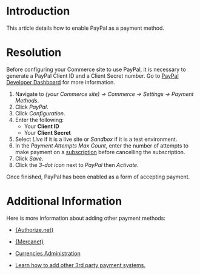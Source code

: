 # Introduction

This article details how to enable PayPal as a payment method.

# Resolution

Before configuring your Commerce site to use PayPal, it is necessary to generate a PayPal Client ID and a Client Secret number. Go to [PayPal Developer Dashboard](https://developer.paypal.com/developer/applications/create) for more information.

1.  Navigate to _(your Commerce site) → Commerce → Settings → Payment Methods_.
2.  Click _PayPal_.
3.  Click _Configuration_.
4.  Enter the following:
    *   Your **Client ID**
    *   Your **Client Secret**
5.  Select _Live_ if it is a live site or _Sandbox_ if it is a test environment.
6.  In the _Payment Attempts Max Count_, enter the number of attempts to make payment on a [subscription](docs/7-2/user/-/knowledge_base/u/subscriptions) before cancelling the subscription.
7.  Click _Save_.
8.  Click the _3-dot icon_ next to _PayPal_ then _Activate_.

Once finished, PayPal has been enabled as a form of accepting payment.

</div>

# Additional Information

Here is more information about adding other payment methods:

*   [{Authorize.net}](Authorize.net)
*   [{Mercanet}](Mercanet)
*   <a href="">Currencies Administration</a>

*   <a href="">Learn how to add other 3rd party payment systems.</a>